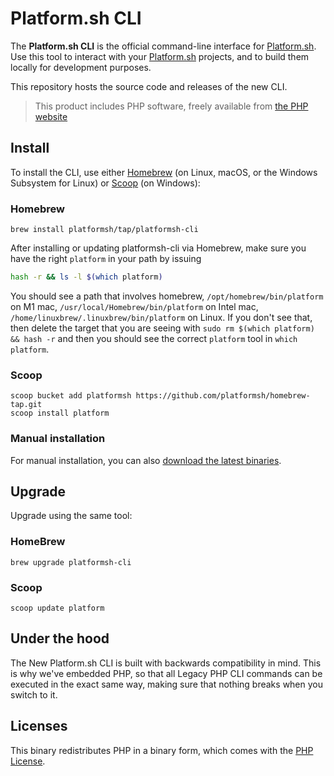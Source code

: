 # Platform.sh CLI

The **Platform.sh CLI** is the official command-line interface for [Platform.sh](https://platform.sh). Use this tool to interact with your [Platform.sh](https://platform.sh) projects, and to build them locally for development purposes.

This repository hosts the source code and releases of the new CLI.

> This product includes PHP software, freely available from [the PHP website](https://www.php.net/software)

## Install

To install the CLI, use either [Homebrew](https://brew.sh/) (on Linux, macOS, or the Windows Subsystem for Linux) or [Scoop](https://scoop.sh/) (on Windows):

### Homebrew

```console
brew install platformsh/tap/platformsh-cli
```

After installing or updating platformsh-cli via Homebrew, make sure you have the right `platform` in your path by issuing
```bash
hash -r && ls -l $(which platform)
```

You should see a path that involves homebrew, `/opt/homebrew/bin/platform` on M1 mac, `/usr/local/Homebrew/bin/platform` on Intel mac, `/home/linuxbrew/.linuxbrew/bin/platform` on Linux. If you don't see that, then delete the target that you are seeing with `sudo rm $(which platform) && hash -r` and then you should see the correct `platform` tool in `which platform`.

### Scoop

```console
scoop bucket add platformsh https://github.com/platformsh/homebrew-tap.git
scoop install platform
```

### Manual installation

For manual installation, you can also [download the latest binaries](https://github.com/platformsh/cli/releases/latest).

## Upgrade

Upgrade using the same tool:

### HomeBrew

```console
brew upgrade platformsh-cli
```

### Scoop

```console
scoop update platform
```

## Under the hood

The New Platform.sh CLI is built with backwards compatibility in mind. This is why we've embedded PHP, so that all Legacy PHP CLI commands can be executed in the exact same way, making sure that nothing breaks when you switch to it.

## Licenses

This binary redistributes PHP in a binary form, which comes with the [PHP License](https://www.php.net/license/3_01.txt).

